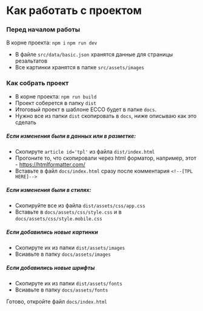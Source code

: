 # Как работать с проектом

### Перед началом работы
В корне проекта:
` npm i `
`npm run dev`

- В файле `src/data/basic.json` хранятся данные для страницы резальтатов
- Все картинки хранятся в папке `src/assets/images`

### Как собрать  проект
- В корне проекта: `npm run build`
- Проект соберется в папку `dist`
- Итоговый проект в шаблоне ECCO будет в папке `docs`.
- Нужно все из папки `dist` скопировать в `docs`, ниже описываю как это сделать

##### Если изменения были в данных или в разметке:
- Скопируте `article id='tpl'` из файла `dist/index.html`
- Прогоните то, что скопировали через html форматор, например, этот - https://htmlformatter.com/
- Вставьте в файл `docs/index.html` сразу после комментария `<!--[TPL HERE]-->`

##### Если изменения были в стилях:
- Скопируйте все из файла `dist/assets/css/app.css`
- Вставьте в `docs/assets/css/style.css` и в `docs/assets/css/style.mobile.css`

##### Если добавились новые картинки
- Скопируте их из папки `dist/assets/images`
- Всиавьте в папку `docs/assets/images`

##### Если добавились новые шрифты
- Скопируте их из папки `dist/assets/fonts`
- Всиавьте в папку `docs/assets/fonts`


Готово, откройте файл `docs/index.html`